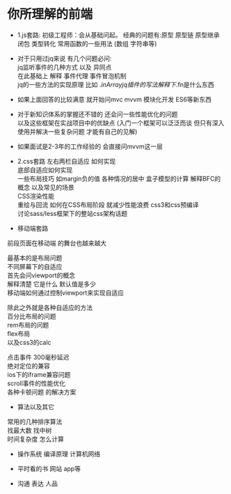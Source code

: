 # 你所理解的前端


* 1.js套路:
初级工程师：会从基础问起。
经典的问题有:原型  原型链  原型继承  闭包  类型转化  常用函数的一些用法  (数组  字符串等)

* 对于只用过jq来说    有几个问题必问:   
jq监听事件的几种方式  以及  异同点    
在此基础上  解释 事件代理   事件冒泡机制   
jq的一些方法的实现原理  比如 $.inArray 
jq插件的写法  
解释下$.fn是什么东西
 
 * 如果上面回答的比较满意  就开始问mvc  mvvm  模块化开发   ES6等新东西

 * 对于新知识体系的掌握还不错的   还会问一些性能优化的问题    
 以及这些框架在实战项目中的优缺点 (入门一个框架可以泛泛而谈   但只有深入使用并解决一些复杂问题  才能有自己的见解)

 * 如果面试是2-3年的工作经验的  会直接问mvvm这一层 

 * 2.css套路 
  左右两栏自适应 如何实现   
  底部自适应如何实现  
  一些布局技巧  如margin负的值  各种情况的居中  盒子模型的计算 
  解释BFC的概念 以及常见的场景  
  CSS渲染性能     
  重绘与回流
  如何在CSS布局阶段  就减少性能浪费 
  css3和css预编译    
  讨论sass/less框架下的整站css架构话题

  * 移动端套路 

  前段页面在移动端 的舞台也越来越大   

  最基本的是布局问题      
  不同屏幕下的自适应     
  首先会问viewport的概念   
  解释清楚  它是什么   默认值是多少    
  移动端如何通过控制viewport来实现自适应  

 除此之外就是各种自适应的方法   
 百分比布局的问题    
 rem布局的问题   
 flex布局  
 以及css3的calc

 点击事件  300毫秒延迟   
 绝对定位的兼容   
 ios下的iframe兼容问题   
 scroll事件的性能优化    
 各种卡顿问题 的解决方案   

 *  算法以及其它   

 常用的几种排序算法    
 找最大数  找中树     
 时间复杂度 怎么计算    

 * 操作系统  编译原理  计算机网络   

 * 平时看的书  网站  app等   

 * 沟通  表达  人品   

 




